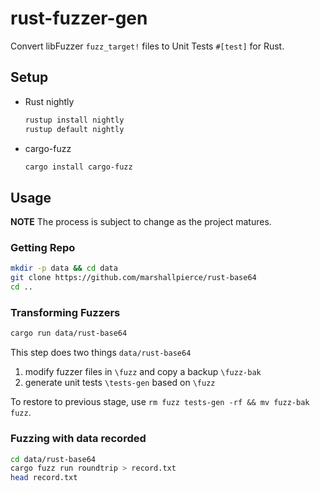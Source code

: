 # rust-fuzzer-gen
Convert libFuzzer `fuzz_target!` files to Unit Tests `#[test]` for Rust.

## Setup

- Rust nightly
  ```bash
  rustup install nightly
  rustup default nightly
  ```

- cargo-fuzz
  ```bash
  cargo install cargo-fuzz
  ```


## Usage

**NOTE**
The process is subject to change as the project matures.


### Getting Repo

```bash
mkdir -p data && cd data
git clone https://github.com/marshallpierce/rust-base64
cd ..
```

### Transforming Fuzzers

```bash
cargo run data/rust-base64
```

This step does two things `data/rust-base64`

1. modify fuzzer files in `\fuzz` and copy a backup `\fuzz-bak`
2. generate unit tests `\tests-gen` based on `\fuzz`

To restore to previous stage, use `rm fuzz tests-gen -rf && mv fuzz-bak fuzz`.

### Fuzzing with data recorded

```bash
cd data/rust-base64
cargo fuzz run roundtrip > record.txt
head record.txt
```
